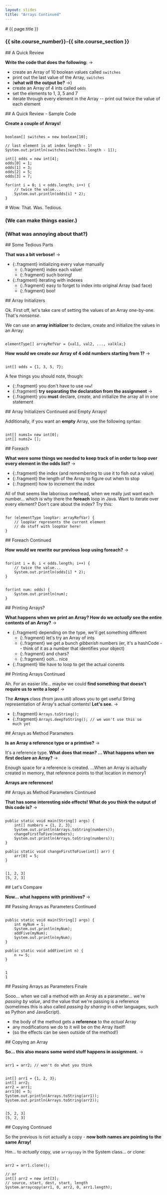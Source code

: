 ```yaml
---
layout: slides
title: "Arrays Continued"
---
```

<section markdown="block" class="intro-slide">
# {{ page.title }}

### {{ site.course_number}}-{{ site.course_section }}

<p><small></small></p>
</section>

<section markdown="block">
## A Quick Review

__Write the code that does the following:__ &rarr;

* create an Array of 10 boolean values called <code>switches</code>
* print out the last value of the Array, <code>switches</code>
* (__what will the output be?__ &rarr;)
* create an Array of 4 ints called <code>odds</code>
* set the elements to 1, 3, 5 and 7
* iterate through every element in the Array -- print out twice the value of each element


</section>

<section markdown="block">
## A Quick Review - Sample Code

__Create a couple of Arrays!__ 

<pre><code data-trim contenteditable>
boolean[] switches = new boolean[10];

// last element is at index length - 1!
System.out.println(switches[switches.length - 1]);

int[] odds = new int[4];
odds[0] = 1;
odds[1] = 3;
odds[2] = 5;
odds[3] = 7;

for(int i = 0; i < odds.length; i++) {
	// twice the value...
	System.out.println(odds[i] * 2);
}
</code></pre>
</section>

<section markdown="block">
# Wow. That. Was. Tedious.

### (We can make things easier.)

### (What was annoying about that?)

</section>
<section markdown="block">
## Some Tedious Parts

__That was a bit verbose!__ &rarr;

* {:.fragment} initializing every value manually
	* {:.fragment} index each value!
	* {:.fragment} such boring!
* {:.fragment} iterating with indexes
	* {:.fragment} easy to forget to index into original Array (sad face)
	* {:.fragment} boo!

</section>

<section markdown="block">
## Array Initializers

Ok. First off, let's take care of setting the values of an Array one-by-one. That's _nonsense_.

We can use an __array initializer__ to declare, create and initialize the values in an Array:

<pre><code data-trim contenteditable>
elementType[] arrayRefVar = {val1, val2, ..., valkla;}
</code></pre>

__How would we create our Array of 4 odd numbers starting from 1?__ &rarr;

<pre class="fragment"><code data-trim contenteditable>
int[] odds = {1, 3, 5, 7};
</code></pre>

<span class="fragment"> A few things you should note, though: </span>

* {:.fragment} you don't have to use <code>new</code>!
* {:.fragment} __try separating the declaration from the assignment__ &rarr;
* {:.fragment} you __must__ declare, create, and initialize the array all in one statement
</section>

<section markdown="block">
## Array Initializers Continued and Empty Arrays!

Additionally, if you want an __empty__ Array, use the following syntax:

<pre><code data-trim contenteditable>
int[] nums1= new int[0];
int[] nums2= [];
</code></pre>
</section>

<section markdown="block">
## Foreach

__What were some things we needed to keep track of in order to loop over every element in the odds list?__ &rarr;

* {:.fragment} the index (and remembering to use it to fish out a value)
* {:.fragment} the length of the Array to figure out when to stop
* {:.fragment} how to increment the index

<span class="fragment">All of that seems like laborious overhead, when we really just want each number... which is why there the __foreach__ loop in Java. Want to iterate over every element? Don't care about the index? Try this:</span>

<pre class="fragment"><code data-trim contenteditable>
for (elementType loopVar: arrayRefVar) {
	// loopVar represents the current element
	// do stuff with loopVar here!
}
</code></pre>




</section>

<section markdown="block">
## Foreach Continued

__How would we rewrite our previous loop using foreach?__ &rarr;

<pre><code data-trim contenteditable>
for(int i = 0; i < odds.length; i++) {
	// twice the value...
	System.out.println(odds[i] * 2);
}
</code></pre>

<pre><code data-trim contenteditable>
for(int num: odds) {
	System.out.println(num);
}
</code></pre>
</section>

<section markdown="block">
## Printing Arrays?

__What happens when we print an Array? How do we _actually_ see the entire contents of an Array?__ &rarr;

* {:.fragment} depending on the type, we'll get something different
	* {:.fragment} let's try an Array of ints
	* {:.fragment} we get a bunch _gibberish_ numbers (er, it's a hashCode -- think of it as a number that identifies your object) 
	* {:.fragment} and chars?
	* {:.fragment} ooh... nice
* {:.fragment} We have to loop to get the actual conents

</section>

<section markdown="block">
## Printing Arrays Continued

Ah. For an easier life... maybe we could __find something that doesn't require us to write a loop!__ &rarr;

<span class="fragment">The __Arrays__ class (from java.util) allows you to get useful String representation of Array's actual contents! __Let's see.__ &rarr;</span>

* {:.fragment} <code>Arrays.toString(); </code>
* {:.fragment} <code>Arrays.deepToString(); // we won't use this so much yet </code>
</section>

<section markdown="block">
## Arrays as Method Parameters

__Is an Array a reference type or a primtive?__ &rarr;

<span class="fragment">It's a reference type. __What does that mean? ... What happens when we first declare an Array?__ &rarr;</span>

<span class="fragment">Enough space for a reference is created. ...When an Array is actually created in memory, that reference points to that location in memory1</span>

<span class="fragment">__Arrays are references!__</span>

</section>

<section markdown="block">
## Arrays as Method Parameters Continued

__That has some interesting side effects! What do you think the output of this code is?__ &rarr;

<pre><code data-trim contenteditable>
public static void main(String[] args) {
    int[] numbers = {1, 2, 3};
    System.out.println(Arrays.toString(numbers));
    changeFirstToFive(numbers);
    System.out.println(Arrays.toString(numbers));
}

public static void changeFirstToFive(int[] arr) {
    arr[0] = 5;
}
</code></pre>
<pre class="fragment"><code data-trim contenteditable>
[1, 2, 3]
[5, 2, 3]
</code></pre>
</section>

<section markdown="block">
## Let's Compare

__Now... what happens with primitives?__ &rarr;

		
</section>
<section markdown="block">
## Passing Arrays as Parameters Continued

<pre><code data-trim contenteditable>
public static void main(String[] args) {
    int myNum = 1;
    System.out.println(myNum);
    addFive(myNum);
    System.out.println(myNum);
}

public static void addFive(int n) {
    n += 5;
}
</code></pre>

<pre class="fragment"><code data-trim contenteditable>
1
1
</code></pre>

</section>
<section markdown="block">
## Passing Arrays as Parameters Finale

Sooo... when we call a method with an Array as a parameter... we're _passing by value_, and the value that we're passing is a reference (sometimes this is also called _passing by sharing_ in other languages, such as Python and JavaScript). 

* the body of the method gets a __reference__ to the _actual_ Array
* any modifications we do to it will be on the Array itself!
* (so the effects can be seen outside of the method!)

</section>
<section markdown="block">
## Copying an Array 

__So... this also means some weird stuff happens in assignment.__ &rarr;

<pre><code data-trim contenteditable>
arr1 = arr2; // won't do what you think
</code></pre>


<pre class="fragment"><code data-trim contenteditable>
int[] arr1 = {1, 2, 3};
int[] arr2;
arr2 = arr1;
arr1[0] = 5;
System.out.println(Arrays.toString(arr1));
System.out.println(Arrays.toString(arr2));
</code></pre>

<pre class="fragment"><code data-trim contenteditable>
[5, 2, 3]
[5, 2, 3]
</code></pre>


</section>

<section markdown="block">
## Copying Continued

So the previous is not actually a copy - __now both names are pointing to the same Array!__

Hm... to _actually_ copy, use <code>arraycopy</code> in the System class... or clone:

<pre><code data-trim contenteditable>
arr2 = arr1.clone();

// or
int[] arr2 = new int[3];
// source, start, dest, start, length
System.arraycopy(arr1, 0, arr2, 0, arr1.length);
</code></pre>
</section>
